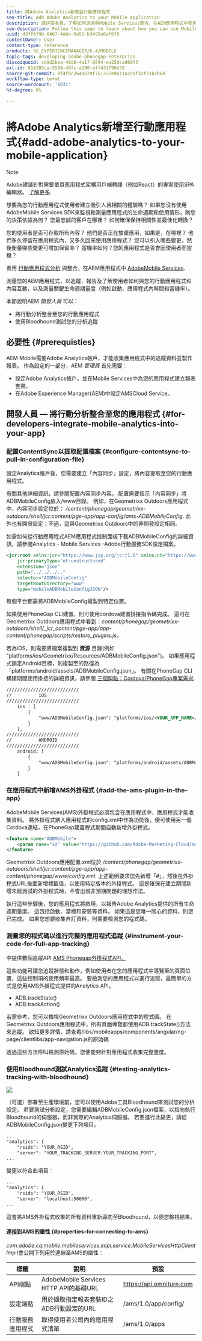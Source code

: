```yaml
---
title: 將Adobe Analytics新增至行動應用程式
seo-title: Add Adobe Analytics to your Mobile Application
description: 請詳閱本頁，了解如何透過與Mobile Services整合，在AEM應用程式中使用行動應用程式分析。
seo-description: Follow this page to learn about how you can use Mobile App Analytics in your AEM Apps by integrating with Adobe Mobile Services.
uuid: d3ff6f9b-0467-4abe-9a59-b3495a6af0f8
contentOwner: User
content-type: reference
products: SG_EXPERIENCEMANAGER/6.4/MOBILE
topic-tags: developing-adobe-phonegap-enterprise
discoiquuid: cd9d2bea-48d8-4a17-8544-ea25dcad69f3
exl-id: 814285ca-5584-49fc-a190-eff431790d59
source-git-commit: 0f4f8c2640629f751337e8611a2c8f32f21bcb6d
workflow-type: tm+mt
source-wordcount: '1031'
ht-degree: 0%

---
```


# 將Adobe Analytics新增至行動應用程式{#add-adobe-analytics-to-your-mobile-application}

>[!NOTE]
>
>Adobe建議針對需要單頁應用程式架構用戶端轉譯（例如React）的專案使用SPA編輯器。 [了解更多](/help/sites-developing/spa-overview.md).

想要為您的行動應用程式使用者建立吸引人且相關的體驗嗎？ 如果您沒有使用AdobeMobile Services SDK來監視和測量應用程式的生命週期和使用情形，則您的決策依據為何？ 您最忠誠的客戶在哪裡？ 如何確保保持相關性並最佳化轉換？

您的使用者是否可存取所有內容？ 他們是否正在放棄應用，如果是，在哪裡？ 他們多久停留在應用程式內，又多久回來使用應用程式？ 您可以引入哪些變更，然後衡量哪些變更可增加保留率？ 當機率如何？您的應用程式是否會因使用者而當機？

善用 [行動應用程式分析](https://www.adobe.com/ca/solutions/digital-analytics/mobile-web-apps-analytics.html) 與整合，在AEM應用程式中 [AdobeMobile Services](https://www.adobe.com/marketing-cloud/mobile-marketing.html).

測量您的AEM應用程式，以追蹤、報告及了解使用者如何與您的行動應用程式和內容互動，以及測量關鍵生命週期量度（例如啟動、應用程式內時間和當機率）。

本節說明AEM *開發人員* 可以：

* 將行動分析整合至您的行動應用程式
* 使用Bloodhound測試您的分析追蹤

## 必要性 {#prerequisties}

AEM Mobile需要Adobe Analytics帳戶，才能收集應用程式中的追蹤資料並製作報表。 作為設定的一部分，AEM *管理員* 首先需要：

* 設定Adobe Analytics帳戶，並在Mobile Services中為您的應用程式建立報表套裝。
* 在Adobe Experience Manager(AEM)中設定AMSCloud Service。

## 開發人員 — 將行動分析整合至您的應用程式 {#for-developers-integrate-mobile-analytics-into-your-app}

### 配置ContentSync以提取配置檔案 {#configure-contentsync-to-pull-in-configuration-file}

設定Analytics帳戶後，您需要建立「內容同步」設定，將內容提取至您的行動應用程式。

有關其他詳細資訊，請參閱配置內容同步內容。 配置需要指示「內容同步」將ADBMobileConfig放入/www目錄。 例如，在Geometrixx Outdoors應用程式中，內容同步設定位於： */content/phonegap/geometrixx-outdoors/shell/jcr:content/pge-app/app-config/ams-ADBMobileConfig*. 此外也有開發設定；不過，這與Geometrixx Outdoors中的非開發設定相同。

如需如何從行動應用程式AEM應用程式控制面板下載ADBMobileConfig的詳細資訊，請參閱Analytics - Mobile Services -Adobe行動服務SDK設定檔案。

```xml
<jcr:root xmlns:jcr="https://www.jcp.org/jcr/1.0" xmlns:nt="https://www.jcp.org/jcr/nt/1.0"
    jcr:primaryType="nt:unstructured"
    extension="json"
    path="../../../.." 
    selector="ADBMobileConfig"
    targetRootDirectory="www"
    type="mobileADBMobileConfigJSON"/>
```

每個平台都需將ADBMobileConfig複製到特定位置。

如果使用PhoneGap CLI建置，則可使用cordova建置掛接指令碼完成。 這可在Geometrixx Outdoors應用程式中看到：*content/phonegap/geometrixx-outdoors/shell/_jcr_content/pge-app/app-content/phonegap/scripts/restore_plugins.js。*

若為iOS，則需要將檔案複製到 **資源** 目錄(例如 &quot;platforms/ios/Geometrixx/Resources/ADBMobileConfig.json&quot;)。 如果應用程式鎖定Android目標，則複製至的路徑為「platforms/android/assets/ADBMobileConfig.json」。 有關在PhoneGap CLI構建期間使用掛接的詳細資訊，請參閱 [三個鈎點：Cordova/PhoneGap專案需求](https://devgirl.org/2013/11/12/three-hooks-your-cordovaphonegap-project-needs/).

```xml
///////////////////////////
//          iOS
///////////////////////////
    ios : [
        {
            "www/ADBMobileConfig.json": "platforms/ios/<YOUR_APP_NAME>/Resources/ADBMobileConfig.json"
        }
    ],
///////////////////////////
//          ANDROID
///////////////////////////
    android: [
        {
            "www/ADBMobileConfig.json": "platforms/android/assets/ADBMobileConfig.json"
        }
    ]
```

### 在應用程式中新增AMS外掛程式 {#add-the-ams-plugin-in-the-app}

AdobeMobile Services(AMS)外掛程式必須包含在應用程式中，應用程式才能收集資料。 將外掛程式納入應用程式的config.xml中作為功能後，便可使用另一個Cordova連結，在PhoneGap建置程式期間自動新增外掛程式。

```xml
<feature name="ADBMobile">
    <param name="id" value="https://github.com/Adobe-Marketing-Cloud/mobile-services#0482f9cedf90c98a8d4b07219ece1933b2e46a60"/>
</feature>
```

Geometrixx Outdoors應用配置.xml位於 */content/phonegap/geometrixx-outdoors/shell/jcr:content/pge-app/app-content/phonegap/www/config.xml*. 上述範例要求您先新增「#」，然後在外掛程式URL後面新增標籤值，以使用特定版本的外掛程式。 這是確保在建立期間新增未經測試的外掛程式時，不會出現非預期問題的理想作法。

執行這些步驟後，您的應用程式將啟用，以報告Adobe Analytics提供的所有生命週期量度。 這包括啟動、當機和安裝等資料。 如果這是您唯一關心的資料，則您已完成。 如果您想要收集自訂資料，則需要檢測您的程式碼。

### 測量您的程式碼以進行完整的應用程式追蹤 {#instrument-your-code-for-full-app-tracking}

中提供數個追蹤API [AMS Phonegap外掛程式API。](https://experienceleague.adobe.com/docs/mobile-services/ios/phonegap-ios/phonegap-methods.html)

這些功能可讓您追蹤狀態和動作，例如使用者在您的應用程式中導覽至的頁面位置，這些控制項的使用頻率最高。 要檢測您的應用程式以進行追蹤，最簡單的方式是使用AMS外掛程式提供的Analytics API。

* ADB.trackState()
* ADB.trackAction()

若需參考，您可以檢視Geometrixx Outdoors應用程式中的程式碼。 在Geometrixx Outdoors應用程式中，所有頁面導覽都使用ADB.trackState()方法來追蹤。 欲知更多詳情，請查看/libs/mobileapps/components/angular/ng-page/clientlibs/app-navigation.js的原始碼

透過這些方法呼叫檢測原始碼，您便能夠針對應用程式收集完整量度。

### 使用Bloodhound測試Analytics追蹤  {#testing-analytics-tracking-with-bloodhound}

![](do-not-localize/chlimage_1.jpeg)

<!--NOTE TO WRITER: Reference to Bloodhound no longer valid. Bloodhound is EOL. Russell Whitchurch can provide details/alternate options.-->

（可選）部署至生產環境前，您可以使用Adobe工具Bloodhound來測試您的分析設定。 若要測試分析設定，您需要編輯ADBMobileConfig.json檔案，以指向執行Bloodhound的伺服器，而非實際的Analytics伺服器。 若要進行此變更，請從ADBMobileConfig.json變更下列項目。

```xml
...
"analytics": {
    "rsids": "YOUR_RSID",
    "server": "YOUR_TRACKING_SERVER:YOUR_TRACKING_PORT",
...
```

變更以符合此項目：

```xml
...
"analytics": {
    "rsids": "YOUR_RSID",
    "server": "localhost:50000",
...
```

這會將AMS外掛程式收集的所有資料重新導向至Bloodhound，以便您檢視結果。

#### 連接到AMS的屬性 {#properties-for-connecting-to-ams}

*com.adobe.cq.mobile.mobileservices.impl.service.MobileServicesHttpClientImp* l會公開下列用於連線至AMS的屬性：

| **標籤** | **說明** | **預設** |
|---|---|---|
| API端點 | AdobeMobile Services HTTP API的基礎URL | https://api.omniture.com |
| 設定端點 | 用於擷取指定報表套裝ID之ADB行動設定的URL | /ams/1.0/app/config/ |
| 行動服務應用程式 | 取得使用者公司內的應用程式清單 | /ams/1.0/apps |
